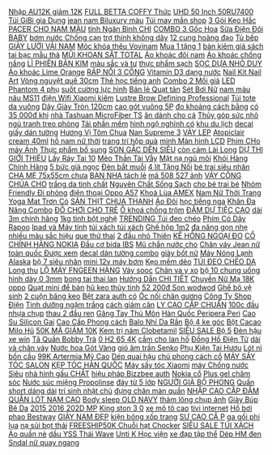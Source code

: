 [Nhập AU12K giảm 12K](https://pds3.ndk.vn/p0/100/657/nhap-au12k-giam-12k-don-tu-99kxe-dap-tre-em-2-banh-nhua-cho-lon-12-so-sanh-danh-gia/) [FULL BETTA COFFY Thức](https://pds.ndk.vn/p0/61/905/betta-full-betta-coffy-thuc-an-cho-ca-so-sanh-danh-gia/) [UHD 50 Inch 50RU7400](https://pds6.ndk.vn/p0/288/951/smart-tv-sam-sung-4k-uhd-50-inch-50ru7400-2019-so-sanh-danh-gia/) [Túi GiBi gia Dụng](https://pds.ndk.vn/p0/47/309/tui-gibi-gia-dung-so-sanh-danh-gia/) [jean nam Biluxury màu](https://pds6.ndk.vn/p0/283/521/quan-jean-nam-biluxury-mau-ghi-xam-mai-trang-so-sanh-danh-gia/) [Túi may mắn shop](https://pds.ndk.vn/p0/6/324/tui-may-man-shop-nana-so-sanh-danh-gia/) [3 Gói Kẹo Hắc](https://pds7.ndk.vn/p0/302/118/combo-3-goi-keo-hac-sam-han-quoc-300gr-so-sanh-danh-gia/) [PACER CHO NAM MÀU](https://pds7.ndk.vn/p0/335/66/giay-crocs-giay-crocs-giay-crocs-giay-crocs-literide-pacer-cho-nam-mau-xanh-navy-so-sanh-danh-gia/) [tính Ngân Bình CHI](https://pds2.ndk.vn/p0/72/717/combo-5-gel-hut-mun-than-tre-hoat-tinh-ngan-binh-chinh-hang-so-sanh-danh-gia/) [COMBO 3 Gốc Hoa](https://pds3.ndk.vn/p0/127/351/combo-3-goc-hoa-hong-co-so-sanh-danh-gia/) [Sữa Điện Đôi BABY](https://pds5.ndk.vn/p0/210/368/may-hut-sua-dien-doi-baby-cat-s-co-pin-so-sanh-danh-gia/) [bơm nước Chống cạn](https://pds4.ndk.vn/p0/167/136/phao-dien-may-bom-nuoc-chong-can-chong-tran-tu-dong5met-so-sanh-danh-gia/) [trợ thính không dây](https://pds7.ndk.vn/p0/338/288/may-tro-thinh-khong-day-cyber-sonic-may-tro-thinh-so-sanh-danh-gia/) [12 cung hoàng đạo](https://12cunghoangdao1.blogspot.com/2017/11/loai-bup-be-phu-hop-voi-12-cung-hoang.html) [Tủ bếp](https://sites.google.com/site/chinhhang32s/tu-bep) [GIÀY LƯỜI VẢI NAM](https://pds3.ndk.vn/p0/116/3/giay-luoi-vai-nam-nu-cham-bi-so-sanh-danh-gia/) [Móc khóa thêu Vovinam](https://pds4.ndk.vn/p0/174/542/moc-khoa-theu-vovinam-so-sanh-danh-gia/) [Mua 1 tặng 1](https://pds.ndk.vn/p0/29/931/vay-bau-dai-tay-sat-vai-mua-1-tang-1-sp-anh-cuoi-thoi-trang-he-2019-so-sanh-danh-gia/) [bàn kiêm giá sách](https://pds3.ndk.vn/p0/104/367/ban-kiem-gia-sach-qua-dep-so-sanh-danh-gia/) [tai bạc mẫu thả](https://lenovo6.blogspot.com/2020/01/giam-gia-bong-tai-bac-mau-tha-mix-hoa-u.html) [MŨI KHOAN SẮT TOTAL](https://pds4.ndk.vn/p0/157/146/bo-mui-khoan-sat-total-6-chi-tiet-so-sanh-danh-gia/) [Áo khoác đôi nam](https://pds.ndk.vn/p0/16/827/ao-khoac-doi-nam-nu-ao-khoac-cap-nam-nu-loai-dep-so-sanh-danh-gia/) [Áo khoác chống nắng](https://pds6.ndk.vn/p0/271/136/free-ship-ao-khoac-chong-nang-cao-cap-so-sanh-danh-gia/) [LÌ PHIÊN BẢN KIM](https://pds.ndk.vn/p0/30/8/son-li-phien-ban-kim-cuong-lap-lanh-sieu-dep-so-sanh-danh-gia/) [màu sắc và tư](https://pds5.ndk.vn/p0/234/213/quan-short-nam-linen-inbox-shop-de-chon-mau-sac-va-tu-van-size-so-sanh-danh-gia/) [thực phẩm sạch](https://thucphamsach3.blogspot.com/2018/05/nvs-thao-organic-va-uoc-mo-lam-thuc.html) [SỌC DỰA NHỎ DUY](https://pds7.ndk.vn/p0/331/549/free-ship-ghe-nhua-7-soc-dua-nho-duy-tan-so-sanh-danh-gia/) [Áo khoác Lime Orange](https://pds3.ndk.vn/p0/138/515/ao-khoac-lime-orange-so-sanh-danh-gia/) [RÁP NỔI 3 CÔNG](https://pds7.ndk.vn/p0/338/47/bang-dien-taplo-rap-noi-3-cong-tac-aptomat-20a-cao-cap-pipo-so-sanh-danh-gia/) [Vitamin D3 dạng nước](https://pds.ndk.vn/p0/14/721/gia-huy-diet-ostelin-canxivitamin-d3-dang-nuoc-bo-sung-canxivitamin-d3-90ml-cho-be-tu-7-thang-tuoi-tro-len-cao-cap-so-sanh-danh-gia/) [Nail Kit Nail Art](https://pds.ndk.vn/p0/44/951/37pcsset-dip-powder-nail-kit-nail-art-dipping-powder-set-with-dip-base-activator-liquid-gel-dip-system-powder-set-so-sanh-danh-gia/) [Vòng nguyệt quế 30cm](https://pds.ndk.vn/p0/58/817/vong-nguyet-que-30cm-so-sanh-danh-gia/) [Thẻ học tiếng anh](https://0hoctiengnhat.blogspot.com/2020/02/giam-gia-hoc-tieng-anh-online-iostudy-1.html) [Combo 2 Mồi giả](https://pds7.ndk.vn/p0/317/375/combo-2-moi-gia-3d-cau-lure-so-sanh-danh-gia/) [LED Phantom 4 phụ](https://pds4.ndk.vn/p0/179/7/canh-led-phantom-4-phu-kien-flycam-dji-phantom-4-so-sanh-danh-gia/) [suốt cường lực hình](https://pds.ndk.vn/p0/29/280/can-dien-tu-trong-suot-cuong-luc-hinh-tron-co-dien-chiu-tai-lon-200kg-gp40835-so-sanh-danh-gia/) [Bán lẻ Quạt tản](https://pds.ndk.vn/p0/11/908/ban-le-quat-tan-nhiet-coolmoon-rgb-v10-so-sanh-danh-gia/) [Sét Bơi Nữ](https://pds7.ndk.vn/p0/320/180/set-boi-nu-so-sanh-danh-gia/) [nam màu nâu MS11](https://pds.ndk.vn/p0/9/479/new-giay-doc-mrverygood-nam-mau-nau-ms11-hot-release-hn12-so-sanh-danh-gia/) [điện Wifi Xiaomi kiêm](https://pds.ndk.vn/p0/50/544/o-cam-dien-wifi-xiaomi-kiem-2-cong-usb-gia-cuc-re-so-sanh-danh-gia/) [Lustre Brow Defining Professional](https://pds7.ndk.vn/p0/304/714/lustre-brow-defining-professional-line-dark-taupe-so-sanh-danh-gia/) [Túi tote da vuông](https://pds.ndk.vn/p0/46/223/tui-tote-da-vuong-vua-a4-so-sanh-danh-gia/) [Dây Giày Tròn 120cm](https://pds7.ndk.vn/p0/306/251/day-giay-tron-120cm-so-sanh-danh-gia/) [cao gót vuông 5P](https://pds.ndk.vn/p0/54/905/giay-cao-got-vuong-5p-rozalo-r5630-so-sanh-danh-gia/) [đo khoảng cách bằng](https://pds3.ndk.vn/p0/119/821/may-do-khoang-cach-bang-laser-xiaomi-duka-ls-p-thuoc-do-laser-so-sanh-danh-gia/) [có 35 000đ khi](https://sites.google.com/site/khuonbanh1x/mi---pho---chao-an-lien/chi-co-35000d-khi-mua-combo-50-goi-mi-tre-em-vi-phomai) [nhà Tashuan MicroFiber TS](https://pds6.ndk.vn/p0/281/330/bo-lau-nha-tashuan-microfiber-ts-5327-so-sanh-danh-gia/) [ăn dành cho cá](https://pds5.ndk.vn/p0/223/3/quick-thuc-an-danh-cho-ca-la-han-so-sanh-danh-gia/) [Thủy góp sức nhỏ](https://magioithieumomo.haitrieuweb.com/p0/1/832/ung-hoang-phuc-thu-thuy-gop-suc-nho-giup-nguoi-khiem-thi-mua-vu-lan-tuong-lua-ma-momo/) [ngủ tranh treo phòng](https://pds4.ndk.vn/p0/196/542/tranh-treo-phong-ngu-tranh-treo-phong-ngu-50x50cm-so-sanh-danh-gia/) [Tải phần mềm](https://taiphanmem.haitrieuweb.com/m/) [hình ngộ nghĩnh có](https://pds7.ndk.vn/p0/322/270/ao-thun-be-trai-in-hinh-ngo-nghinh-co-4-mau-so-sanh-danh-gia/) [khu du lịch](https://khudulich0.blogspot.com/2017/12/sinh-vien-va-viec-lam-tt-thch-chan.html) [decal giấy dán tường](https://pds6.ndk.vn/p0/258/898/combo-10m-decal-giay-dan-tuong-o-vuong-ca-heo-xanh-kho-10mx045m-so-sanh-danh-gia/) [Hương Vị Tôm Chua](https://pds3.ndk.vn/p0/133/604/chi-giao-hcm-thung-mi-goi-hao-hao-huong-vi-tom-chua-cay-30-goi-1thung-so-sanh-danh-gia/) [Nan Supreme 3](https://pds6.ndk.vn/p0/263/144/nan-supreme-3-so-sanh-danh-gia/) [VÁY LEP](https://pds2.ndk.vn/p0/90/712/vay-lep-so-sanh-danh-gia/) [Atopiclair cream 40ml](https://pds4.ndk.vn/p0/180/88/atopiclair-cream-40ml-so-sanh-danh-gia/) [hồ nam nữ thời](https://pds4.ndk.vn/p0/196/960/dong-ho-nam-nu-thoi-trang-thong-minh-motane-gia-re-dh23-so-sanh-danh-gia/) [trang trí hộp quà](https://pds7.ndk.vn/p0/305/784/xop-mau-trang-tri-hop-qua-30k-2-bich-15g-so-sanh-danh-gia/) [minh Màn hình LCD](https://pds3.ndk.vn/p0/136/684/bang-viet-tu-xoa-bang-ve-dien-tu-thong-minh-man-hinh-lcd-85-inch-so-sanh-danh-gia/) [Phim CHo máy Ảnh](https://pds2.ndk.vn/p0/73/885/tay-cam-gimbal-chong-rung-lam-phim-cho-may-anh-dien-thoai-so-sanh-danh-gia/) [Thực phẩm bổ sung](https://sites.google.com/site/maymay1xs/thuc-pham-bo-sung) [SON GẤC DỀN SIÊU](https://pds7.ndk.vn/p0/302/384/son-gac-den-sieu-duong-tri-tham-kho-nut-ne-me-ken-thoi-khong-mau-so-sanh-danh-gia/) [còn cám Lài Long](https://pds5.ndk.vn/p0/248/452/tui-gao-vinh-hien-con-cam-lai-long-phung-5kg-so-sanh-danh-gia/) [DỰ THI GIỚI THIỆU](https://magioithieumomo.haitrieuweb.com/p0/1/334/bai-du-thi-gioi-thieu-sach-lop-7a1-ma-momo/) [Lấy Ráy Tai 10](https://pds4.ndk.vn/p0/174/107/bo-lay-ray-tai-10-mon-cao-cap-so-sanh-danh-gia/) [Mèo Thần Tài Vẫy](https://pds6.ndk.vn/p0/253/80/meo-than-tai-vay-tay-giao-mau-ngau-nhien-so-sanh-danh-gia/) [Mặt nạ ngủ môi](https://pds5.ndk.vn/p0/223/379/mat-na-ngu-moi-so-sanh-danh-gia/) [Khói Hàng Chính Hãng](https://pds4.ndk.vn/p0/178/840/vi-nuong-dien-ecosun-bm-bbq25-chong-dinh-khong-khoi-hang-chinh-hang-bao-hanh-1-nam-so-sanh-danh-gia/) [5 bức giả ngọc](https://pds2.ndk.vn/p0/88/446/tranh-bo-5-buc-gia-ngoc-treo-tuong-tang-kem-moc-so-sanh-danh-gia/) [Đèn bắt muỗi](https://pds.ndk.vn/p0/0/910/den-bat-muoi-so-sanh-danh-gia/) [4 lít Tặng Nồi](https://pds7.ndk.vn/p0/300/715/noi-chien-da-nang-magic-a84-44-lit-tang-noi-nau-sieu-toc-so-sanh-danh-gia/) [bé trai siêu nhân](https://pds.ndk.vn/p0/51/353/ao-khoac-be-trai-sieu-nhan-sieu-ngau-non-may-2-lop-co-4-mau-so-sanh-danh-gia/) [CHA MẸ 75x55cm chưa](https://pds4.ndk.vn/p0/158/469/tranh-da-cha-me-75x55cm-chua-dinh-so-sanh-danh-gia/) [BAN NHA tách lẻ](https://pds4.ndk.vn/p0/155/75/trang-da-glutathion-bcn-tay-ban-nha-tach-le-1-ong-so-sanh-danh-gia/) [mã 508 527 ảnh](https://pds7.ndk.vn/p0/314/367/chan-vay-jeans-den-khoi-ma-508-527-anh-that-video-so-sanh-danh-gia/) [VÁY CÔNG CHÚA CHO](https://pds6.ndk.vn/p0/285/321/vay-cong-chua-cho-be-gai-so-sanh-danh-gia/) [trắng da tinh chất](https://pds7.ndk.vn/p0/340/731/sua-tam-duong-trang-da-tinh-chat-sua-tuoi-milk-plus-q10-so-sanh-danh-gia/) [Nguyên Chất Sống Sạch](https://pds5.ndk.vn/p0/208/102/dau-phong-nguyen-chat-song-sach-dp120-so-sanh-danh-gia/) [cho bé trai bé](https://pds2.ndk.vn/p0/99/596/ao-khoac-cho-be-trai-be-gai-so-sanh-danh-gia/) [Nhóm Friendly Đi phỏng](https://khuyenmaiinet.haitrieuweb.com/p0/4/144/nhom-friendly-di-phong-van-hai-danh-gia-inet/) [điện thoại Oppo A57](https://pds4.ndk.vn/p0/194/867/khay-sim-dung-cho-dien-thoai-oppo-a57-f3-lite-so-sanh-danh-gia/) [Khoá Lùa AMEX](https://pds6.ndk.vn/p0/274/268/khoa-lua-amex-so-sanh-danh-gia/) [Nam Nữ Thời Trang](https://pds.ndk.vn/p0/20/226/balo-nam-nu-thoi-trang-di-hoc-bl18-so-sanh-danh-gia/) [Yoga Mat Trơn Có](https://pds4.ndk.vn/p0/173/759/tham-tap-yoga-mat-tron-co-tui-dung-kt-60cm-x-170cm-so-sanh-danh-gia/) [SẢN THỊT CHUA THANH](https://pds3.ndk.vn/p0/113/468/dac-san-thit-chua-thanh-son-phu-tho-so-sanh-danh-gia/) [Áo Đôi](https://pds2.ndk.vn/p0/95/432/ao-doi-so-sanh-danh-gia/) [học tiếng nga](https://hoctiengnga0.blogspot.com/2018/01/gia-ve-tau-tet-2018-tang-3-5-sau-1-ngay.html) [Khăn Đa Năng Combo](https://pds4.ndk.vn/p0/160/46/khan-da-nang-combo-6-cai-so-sanh-danh-gia/) [ĐỒ CHƠI CHO TRẺ](https://pds7.ndk.vn/p0/332/230/do-choi-cho-tre-em-so-sanh-danh-gia/) [Ổ khoá chống trộm](https://pds3.ndk.vn/p0/122/445/o-khoa-chong-trom-thong-minh-chuc-nang-chuong-keu-bao-dong-so-sanh-danh-gia/) [ĐẦM DỰ TIỆC CAO](https://pds3.ndk.vn/p0/102/449/dam-du-tiec-cao-cap-40320-so-sanh-danh-gia/) [dài 3m chính hãng](https://pds3.ndk.vn/p0/143/247/cap-av-3-ra-3-dai-3m-chinh-hang-ugreen-ug-10526-cao-cap-tm-shop-so-sanh-danh-gia/) [1kg tinh bột nghệ](https://pds4.ndk.vn/p0/155/957/1kg-tinh-bot-nghe-nguyen-chat-bao-test-so-sanh-danh-gia/) [TRENDING Túi đeo chéo](https://pds4.ndk.vn/p0/191/720/trending-tui-deo-cheo-a-d-d-3d-diamond-cao-cap-tui-bao-tu-thoi-trang-phong-cach-ca-tinh-dam-bao-chat-luong-3358-38-so-sanh-danh-gia/) [Phím Có Dây Rapoo](https://pds6.ndk.vn/p0/276/39/ban-phim-co-day-rapoo-nk1800-so-sanh-danh-gia/) [Ipad và Máy tính](https://sites.google.com/site/mayquayphimx/bao-da-ipad-va-may-tinh-bang) [túi xách túi xách](https://pds3.ndk.vn/p0/144/792/tui-xach-tui-xach-so-sanh-danh-gia/) [Ghế hộp 1m2](https://pds.ndk.vn/p0/51/103/ghe-hop-1m2-so-sanh-danh-gia/) [đa năng gọn nhẹ](https://suachua2.blogspot.com/2020/03/giam-gia-bo-dung-cu-sua-chua-xe-ap-nang.html) [nhiều màu sắc hiệu](https://pds.ndk.vn/p0/57/736/hang-moi-ve-bang-phan-mat-nhieu-mau-sac-hieu-ung-kim-tuyen-sang-bong-chong-nuoc-lau-troi-so-sanh-danh-gia/) [que thử thai](https://pds6.ndk.vn/p0/253/426/que-thu-thai-so-sanh-danh-gia/) [2 đầu nhỏ Thiên](https://pds2.ndk.vn/p0/74/134/but-long-dau-2-dau-nho-thien-long-pm-04-so-sanh-danh-gia/) [KẾ HỒNG NGOẠI ĐO](https://pds4.ndk.vn/p0/198/48/nhiet-ke-hong-ngoai-do-tran-khong-tiep-xuc-beurer-ft100-so-sanh-danh-gia/) [CỔ CHÍNH HÃNG NOKIA](https://pds.ndk.vn/p0/63/259/dien-thoai-smartphone-co-chinh-hang-nokia-lumia-520-gia-re-so-sanh-danh-gia/) [Đầu cơ bida IBS](https://pds7.ndk.vn/p0/330/235/dau-co-bida-ibs-so-sanh-danh-gia/) [Mũ chắn nước cho](https://pds5.ndk.vn/p0/221/206/mu-chan-nuoc-cho-be-so-sanh-danh-gia/) [Chân váy Jean nữ](https://pds7.ndk.vn/p0/324/832/chan-vay-jean-nu-dep-so-sanh-danh-gia/) [toàn quốc Được xem](https://pds2.ndk.vn/p0/88/975/mien-ship-toan-quoc-duoc-xem-hang-bao-dep-bao-hanh-12-thang-mau-moi-2020-ao-vest-nam-lich-lam-so-sanh-danh-gia/) [decal dán tường combo](https://pds.ndk.vn/p0/22/137/decal-dan-tuong-combo-so-sanh-danh-gia/) [giày bốt nữ](https://pds5.ndk.vn/p0/207/651/giay-bot-nu-so-sanh-danh-gia/) [Máy Nóng Lạnh Alaska](https://pds5.ndk.vn/p0/203/662/may-nong-lanh-alaska-r180-4l-so-sanh-danh-gia/) [bộ 7 siêu nhân](https://pds3.ndk.vn/p0/122/120/bo-7-sieu-nhan-nhen-so-sanh-danh-gia/) [mini 12v máy bơm](https://pds6.ndk.vn/p0/252/956/may-bom-chim-mini-12v-may-bom-dau-mini-12v-so-sanh-danh-gia/) [Kẹo mềm dẻo](https://sites.google.com/site/vidaadw2/keo-mem---deo) [TÚI ĐEO CHÉO DA](https://pds4.ndk.vn/p0/198/879/tui-deo-cheo-da-han-quoc-so-sanh-danh-gia/) [Long thu](https://pds.ndk.vn/p0/39/378/long-thu-so-sanh-danh-gia/) [LỘ MÁY FNGEEN HÀNG](https://pds5.ndk.vn/p0/229/587/dong-ho-co-nam-lo-may-fngeen-hang-chinh-hang-bao-hanh-1-nam-bao-ben-dep-so-sanh-danh-gia/) [Váy sooc](https://pds7.ndk.vn/p0/310/777/vay-sooc-so-sanh-danh-gia/) [Chân va y xo](https://pds7.ndk.vn/p0/327/535/chan-vay-xoe-voan-hoa-noi-so-sanh-danh-gia/) [bộ 10 chung uống](https://pds7.ndk.vn/p0/311/451/bo-10-chung-uong-tra-so-sanh-danh-gia/) [hình dày 0 3mm](https://pds.ndk.vn/p0/25/120/kinh-cuong-luc-bao-ve-man-hinh-day-03mm-tien-dung-cho-samsung-galaxy-a10a20a30a50-m10m20m30-oneplus-6t-so-sanh-danh-gia/) [bong tai thai lan](https://pds3.ndk.vn/p0/111/141/bong-tai-thai-lan-s2-so-sanh-danh-gia/) [Hướng Dẫn CHI TIẾT](https://magioithieumomo.haitrieuweb.com/p0/2/118/isaac-huong-dan-chi-tiet-nhan-100k-mien-phi-tu-vi-momo-nhanh-nhat-an-toan-nhat-ma-momo/) [Chuyền Nữ Mạ 18K](https://pds6.ndk.vn/p0/276/447/day-chuyen-nu-ma-18k-cao-cap-so-sanh-danh-gia/) [oppo](https://oppo6.blogspot.com/2018/02/huong-dan-su-dung-ma-giam-gia-tren-lon.html) [Quạt mini để bàn](https://sites.google.com/site/banhchung2203/quat-mini-de-ban) [hũ keo thủy tinh](https://pds4.ndk.vn/p0/165/347/hu-keo-thuy-tinh-so-sanh-danh-gia/) [52 200đ Son wodwod](https://dongvat2.blogspot.com/2019/10/chi-con-52200-son-wodwod-nhu-kim-tuyen.html) [Ghế bô vệ sinh](https://pds7.ndk.vn/p0/304/403/ghe-bo-ve-sinh-899-so-sanh-danh-gia/) [2 cuộn băng keo](https://pds5.ndk.vn/p0/220/817/2-cuon-bang-keo-noi-mi-so-sanh-danh-gia/) [Bệt zara auth có](https://pds.ndk.vn/p0/19/601/bet-zara-auth-co-san-so-sanh-danh-gia/) [Ốc nối chân gương](https://pds.ndk.vn/p0/0/631/oc-noi-chan-guong-xe-may-so-sanh-danh-gia/) [Công Ty Shop Điện](https://pds7.ndk.vn/p0/313/702/dien-thoai-wiko-sunny-mau-den-hang-chinh-hang-i-nguyen-seal-i-hang-cong-ty-shop-dien-thoai-hong-hanh-so-sanh-danh-gia/) [Tinh dưỡng ngậm trắng](https://pds4.ndk.vn/p0/154/700/tinh-duong-ngam-trang-lodas-dan-thy-so-sanh-danh-gia/) [cách giảm cân](https://cachgiamcan1.blogspot.com/2018/01/my-pham-cat-ai-binh-duong-namdaik.html) [LY CAO CẤP CHUẨN](https://pds5.ndk.vn/p0/229/371/can-tieu-ly-cao-cap-chuan-100g-001g-can-dien-tu-tieu-li-can-tieu-ly-so-sanh-danh-gia/) [100c đầu nhựa chụp](https://pds6.ndk.vn/p0/273/587/set-100c-dau-nhua-chup-day-dien-so-sanh-danh-gia/) [thau 2 đầu ren](https://pds4.ndk.vn/p0/171/250/noi-thau-2-dau-ren-ngoai-so-sanh-danh-gia/) [Găng Tay Thủ Môn](https://monanngon2.blogspot.com/2019/12/giam-gia-gang-tay-thu-mon-bat-dinh_30.html) [Hàn Quốc Peripera Peri](https://pds.ndk.vn/p0/48/523/son-kem-li-ink-chinh-hang-han-quoc-peripera-peris-ink-velvet-collection-korean-mau-moi-2019-so-sanh-danh-gia/) [Cao Su Silicon Gai](https://pds7.ndk.vn/p0/322/455/gang-tay-cao-su-silicon-gai-da-nang-so-sanh-danh-gia/) [Cao Cấp Phong cách](https://pds2.ndk.vn/p0/87/119/giay-da-nam-thoi-trang-vip-cao-cap-phong-cach-lich-lam-pha-chut-ca-tinh-phong-cach-han-quoc-gd6-so-sanh-danh-gia/) [Balo Nhí Da Rắn](https://pds6.ndk.vn/p0/293/80/balo-nhi-da-ran-thoi-trang-02-so-sanh-danh-gia/) [Bộ 4 ke góc](https://pds6.ndk.vn/p0/269/741/bo-4-ke-goc-nam-tram-25lbs-so-sanh-danh-gia/) [Bột Cacao Milo Hũ](https://pds2.ndk.vn/p0/96/343/sua-bot-cacao-milo-hu-nhua-400g-so-sanh-danh-gia/) [50K MÃ GIẢM 10K](https://pds.ndk.vn/p0/44/767/ma-toydec-giam-10-toi-da-15k-don-tu-50k-ma-giam-10k-do-choi-y-te-bac-si-y-ta-cho-be-xin-que-soi-lu-so-sanh-danh-gia/) [Kem trị nám Clobetamil](https://pds2.ndk.vn/p0/72/405/kem-tri-nam-clobetamil-so-sanh-danh-gia/) [SIÊU SALE Bộ 5](https://pds.ndk.vn/p0/43/751/sieu-sale-bo-5-quan-lot-nam-nhieu-lung-so-sanh-danh-gia/) [Đèn hậu xe win](https://pds6.ndk.vn/p0/298/78/den-hau-xe-win-so-sanh-danh-gia/) [Tã Quần Bobby Trà](https://pds.ndk.vn/p0/31/725/ta-quan-bobby-tra-xanh-m74l68xl62xxl56m60l54xl54-so-sanh-danh-gia/) [0 H2 65 4K](https://pds.ndk.vn/p0/3/15/tv-box-t9-4gb-ram-32gb-rom-quad-core-android-81-bluetooth-40-h265-4k-smart-tv-24g-wifi-so-sanh-danh-gia/) [cắm cho lan hồ](https://pds.ndk.vn/p0/64/638/10-que-cam-cho-lan-ho-diep-mau-nau-100cm-so-sanh-danh-gia/) [Đồng Hồ Điện Tử](https://pds6.ndk.vn/p0/266/959/dong-ho-dien-tu-mat-vuong-day-nhua-trong-suot-so-sanh-danh-gia/) [dài và chân váy](https://pds6.ndk.vn/p0/256/402/freeship-set-ao-dai-va-chan-vay-don-xuan-ao-kieu-co-co-so-sanh-danh-gia/) [Nước hoa Gót Vàng](https://pds.ndk.vn/p0/23/490/nuoc-hoa-got-vang-nuoc-hoa-chinh-hang-bao-test-ma-anh-that-shop-chup-so-sanh-danh-gia/) [gió âm trần Senko](https://pds6.ndk.vn/p0/251/98/quat-hut-gio-am-tran-senko-ht150-so-sanh-danh-gia/) [Phụ Kiện Tai Hươu](https://pds3.ndk.vn/p0/103/920/set-giang-sinh-moi-gac-kep-toc-thoi-trang-phu-kien-tai-huou-de-thuong-so-sanh-danh-gia/) [Lót nỉ bồn cầu](https://pds2.ndk.vn/p0/90/421/lot-ni-bon-cau-so-sanh-danh-gia/) [99K Artermia Mỹ Cao](https://pds5.ndk.vn/p0/234/694/ma-pet0901-giam-9k-don-99k-artermia-my-cao-cap-so-sanh-danh-gia/) [Dép quai hậu](https://pds.ndk.vn/p0/40/416/dep-quai-hau-so-sanh-danh-gia/) [chú phong cách cổ](https://pds6.ndk.vn/p0/258/58/so-tay-ma-dao-to-su-so-lam-vong-co-so-nguy-vo-tien-so-tay-ghi-chep-ghi-chu-phong-cach-co-trang-trung-quoc-co-dai-so-sanh-danh-gia/) [MÁY SẤY TÓC SALON](https://pds4.ndk.vn/p0/159/88/may-say-toc-salon-so-sanh-danh-gia/) [KẸP TÓC HÀN QUỐC](https://pds4.ndk.vn/p0/184/977/kep-toc-han-quoc-so-sanh-danh-gia/) [Máy sấy tóc Xiaomi](https://pds4.ndk.vn/p0/180/857/may-say-toc-xiaomi-mijia-cmj02lxw-so-sanh-danh-gia/) [máy Chống nước Siêu](https://pds.ndk.vn/p0/43/660/dong-ho-tre-em-the-thao-sanda-japan-2-may-chong-nuoc-sieu-ben-so-sanh-danh-gia/) [nhà hình gấu CHẤT](https://pds3.ndk.vn/p0/120/57/dep-di-trong-nha-hinh-gau-chat-luong-cao-so-sanh-danh-gia/) [hiệu pháp Bizzbee auth](https://pds2.ndk.vn/p0/99/272/jumsuit-hieu-phap-bizzbee-auth-thanh-ly-size-m-so-sanh-danh-gia/) [Nokia cổ](https://sites.google.com/site/tinhdau1x/nokia-co) [Plus gel chăm sóc](https://pds5.ndk.vn/p0/0/199/nano-bac-plus-gel-cham-soc-da-so-sanh-danh-gia/) [Nước súc miệng Propolinse](https://pds3.ndk.vn/p0/109/781/nuoc-suc-mieng-propolinse-nhat-so-sanh-danh-gia/) [đáy từ 5 lớp](https://pds6.ndk.vn/p0/287/783/noi-inox-304-day-tu-5-lop-elmich-celetine-el-5276-size-20cm-so-sanh-danh-gia/) [NGƯỜI GIÀ BỘ PHONG](https://pds6.ndk.vn/p0/269/132/bo-quan-ao-cho-nguoi-gia-bo-phong-ngan-so-sanh-danh-gia/) [Quần short dáng dài](https://pds6.ndk.vn/p0/295/996/quan-short-dang-dai-minh-tam-fashion-q19007-so-sanh-danh-gia/) [trí sinh nhật chủ](https://pds3.ndk.vn/p0/144/762/set-trang-tri-sinh-nhat-chu-de-nam-chocun-du-phu-kien-so-sanh-danh-gia/) [đựng chăn màn quần](https://pds6.ndk.vn/p0/281/61/tui-dung-chan-man-quan-ao-chong-tham-nuoc-size-lon-60x50x28cm-so-sanh-danh-gia/) [NHẬP CAO CẤP ĐẦM](https://pds7.ndk.vn/p0/328/2/hang-nhap-cao-cap-dam-maxi-co-khoet-hoa-tiet-sang-trong-so-sanh-danh-gia/) [QUẦN LÓT NAM CAO](https://pds3.ndk.vn/p0/130/753/quan-lot-nam-cao-cap-so-sanh-danh-gia/) [Body sleep OLD NAVY](https://pds2.ndk.vn/p0/93/748/body-sleep-old-navy-so-sanh-danh-gia/) [thảm lông chụp ảnh](https://pds4.ndk.vn/p0/155/202/tham-long-chup-anh-lot-san-so-sanh-danh-gia/) [Giày Búp Bê Da](https://pds7.ndk.vn/p0/320/514/giay-bup-be-da-nu-so-sanh-danh-gia/) [2015 2016 202D MP](https://pds6.ndk.vn/p0/263/611/muc-photocoy-ricoh-10181515102720152016202dmp-1500160020002000l3351-so-sanh-danh-gia/) [King ston 3 0](https://pds7.ndk.vn/p0/341/221/usb-king-ston-30-16gb-den-so-sanh-danh-gia/) [xe mô tô cao](https://pds3.ndk.vn/p0/132/182/set-2-chiec-guong-chieu-hau-gan-xe-mo-to-cao-cap-doc-dao-so-sanh-danh-gia/) [tivi internet](https://tiviinternet1.blogspot.com/2017/12/thanh-pho-lat-tuyet-p-bang-flycam-du.html) [Hồ bơi phao Bestway](https://pds6.ndk.vn/p0/294/648/ho-boi-phao-bestway-54005-so-sanh-danh-gia/) [GIÀY NAM ĐẸP](https://pds7.ndk.vn/p0/333/803/giay-nam-dep-so-sanh-danh-gia/) [kiện bông xốp trang](https://pds3.ndk.vn/p0/105/704/phu-kien-bong-xop-trang-tri-toc-so-sanh-danh-gia/) [SƯ CAO CÂ P](https://pds2.ndk.vn/p0/80/237/khay-dung-banh-mut-keo-bang-su-cao-cap-tang-kem-dia-so-sanh-danh-gia/) [ga gối phi lụa](https://pds.ndk.vn/p0/25/892/chan-ga-goi-phi-lua-cao-cap-tram-do-so-sanh-danh-gia/) [nạ sủi bọt thải](https://pds3.ndk.vn/p0/122/516/mat-na-sui-bot-thai-doc-sum-37-so-sanh-danh-gia/) [FREESHIP50K Chuỗi hạt Chocker](https://pds5.ndk.vn/p0/235/32/ma-fatet15-giam-15k-don-50k-freeship50k-chuoi-hat-chocker-gift-da-sang-chanh-cho-nu-mau-moi-so-sanh-danh-gia/) [SIÊU SALE TÚI XÁCH](https://pds.ndk.vn/p0/43/194/sieu-sale-tui-xach-nu-da-cuu-xin-so-sanh-danh-gia/) [Áo quần nè](https://pds3.ndk.vn/p0/111/590/ao-quan-ne-so-sanh-danh-gia/) [dầu YSS Thái Wave](https://pds3.ndk.vn/p0/149/265/xa-kho-thanh-ly-phuoc-binh-dau-yss-thai-wave-dr-axelo-cub-si-taurus-jupiter-win-elegant-so-sanh-danh-gia/) [Unti K Học viện](https://pds4.ndk.vn/p0/166/28/unti-k-hoc-vien-quan-y-so-sanh-danh-gia/) [xe đạp tập thể](https://pds7.ndk.vn/p0/303/132/xe-dap-tap-the-duc-dual-bike-so-sanh-danh-gia/) [Dép HM đen](https://pds4.ndk.vn/p0/195/45/dep-hm-den-so-sanh-danh-gia/) [Sndal nữ quay ngang](https://pds4.ndk.vn/p0/183/55/sndal-nu-quay-ngang-so-sanh-danh-gia/) 